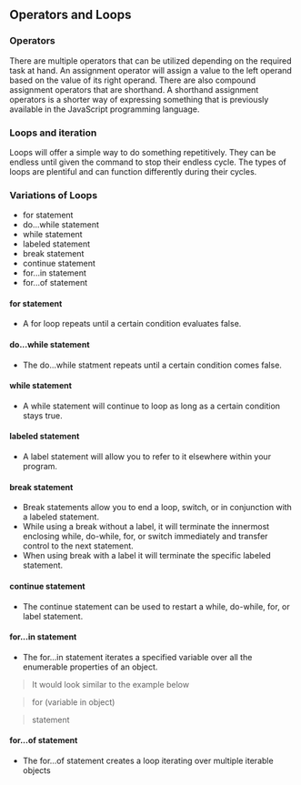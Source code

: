 ## Operators and Loops

### Operators

There are multiple operators that can be utilized depending on the required task at hand.
An assignment operator will assign a value to the left operand based on the value of its right operand. There are also compound assignment operators that are shorthand. A shorthand assignment operators is a shorter way of expressing something that is previously available in the JavaScript programming language.

### Loops and iteration

Loops will offer a simple way to do something repetitively.
They can be endless until given the command to stop their endless cycle.
The types of loops are plentiful and can function differently during their cycles.

### Variations of Loops

- for statement
- do...while statement
- while statement
- labeled statement
- break statement
- continue statement
- for...in statement
- for...of statement

#### for statement

- A for loop repeats until a certain condition evaluates false.

#### do...while statement

 - The do...while statment repeats until a certain condition comes false.

 #### while statement
 - A while statement will continue to loop as long as a certain condition stays true.

#### labeled statement
- A label statement will allow you to refer to it elsewhere within your program.

#### break statement
- Break statements allow you to end a loop, switch, or in conjunction with a labeled statement.
- While using a break without a label, it will terminate the innermost enclosing while, do-while, for, or switch immediately and transfer control to the next statement.
- When using break with a label it will terminate the specific labeled statement.

#### continue statement
- The continue statement can be used to restart a while, do-while, for, or label statement.

#### for...in statement
- The for...in statement iterates a specified variable over all the enumerable properties of an object.
> It would look similar to the example below

> for (variable in object)

>    statement

#### for...of statement
- The for...of statement creates a loop iterating over multiple iterable objects

